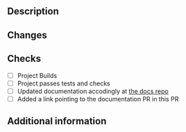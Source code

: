 ## Description
<Description of the pull request>

## Changes
<Changes made>

## Checks
- [ ] Project Builds
- [ ] Project passes tests and checks
- [ ] Updated documentation accodingly at [the docs repo](https://github.com/boostercloud/docs)
- [ ] Added a link pointing to the documentation PR in this PR

## Additional information
